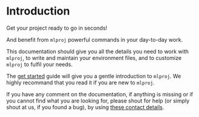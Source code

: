 # Introduction

Get your project ready to go in seconds!

And benefit from `mlproj` powerful commands in your day-to-day work.

This documentation should give you all the details you need to work with
`mlproj`, to write and maintain your environment files, and to customize
`mlproj` to fulfil your needs.

The [get started](../start) guide will give you a gentle introduction to
`mlproj`.  We highly recommand that you read it if you are new to `mlproj`.

If you have any comment on the documentation, if anything is missing or if you
cannot find what you are looking for, please shout for help (or simply shout at
us, if you found a bug), by using [these contact details](../contact).

